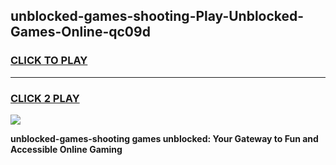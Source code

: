 
## unblocked-games-shooting-Play-Unblocked-Games-Online-qc09d
<h3>
<a href="https://premium76.site?title=unblocked-games-shooting&ref=25A">CLICK TO PLAY</a></h3>
<hr>

<h3>
<a href="https://premium76.site?title=unblocked-games-shooting&ref=25A">CLICK 2 PLAY</a>
  
</h3>

<a href="https://premium76.site?title=unblocked-games-shooting&ref=25A"><img src="https://clearcache.store/games.png"></a>


**unblocked-games-shooting games unblocked: Your Gateway to Fun and Accessible Online Gaming**
